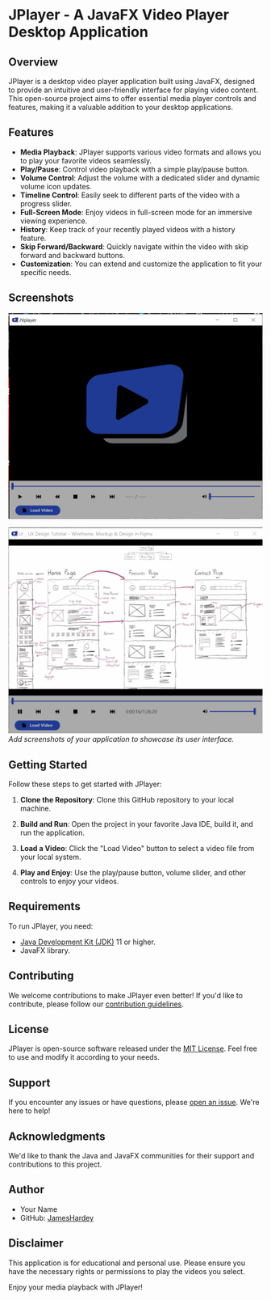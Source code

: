 # JPlayer - A JavaFX Video Player Desktop Application

## Overview
JPlayer is a desktop video player application built using JavaFX, designed to provide an intuitive and user-friendly interface for playing video content. This open-source project aims to offer essential media player controls and features, making it a valuable addition to your desktop applications.

## Features
- **Media Playback**: JPlayer supports various video formats and allows you to play your favorite videos seamlessly.
- **Play/Pause**: Control video playback with a simple play/pause button.
- **Volume Control**: Adjust the volume with a dedicated slider and dynamic volume icon updates.
- **Timeline Control**: Easily seek to different parts of the video with a progress slider.
- **Full-Screen Mode**: Enjoy videos in full-screen mode for an immersive viewing experience.
- **History**: Keep track of your recently played videos with a history feature.
- **Skip Forward/Backward**: Quickly navigate within the video with skip forward and backward buttons.
- **Customization**: You can extend and customize the application to fit your specific needs.

## Screenshots
![Screenshot 1](screenshots/Jplayer.png)




![Screenshot 1](screenshots/Jplayer2.png)
*Add screenshots of your application to showcase its user interface.*

## Getting Started
Follow these steps to get started with JPlayer:

1. **Clone the Repository**: Clone this GitHub repository to your local machine.

2. **Build and Run**: Open the project in your favorite Java IDE, build it, and run the application.

3. **Load a Video**: Click the "Load Video" button to select a video file from your local system.

4. **Play and Enjoy**: Use the play/pause button, volume slider, and other controls to enjoy your videos.

## Requirements
To run JPlayer, you need:

- [Java Development Kit (JDK)](https://www.oracle.com/java/technologies/javase-downloads.html) 11 or higher.
- JavaFX library.

## Contributing
We welcome contributions to make JPlayer even better! If you'd like to contribute, please follow our [contribution guidelines](CONTRIBUTING.md).

## License
JPlayer is open-source software released under the [MIT License](LICENSE). Feel free to use and modify it according to your needs.

## Support
If you encounter any issues or have questions, please [open an issue](https://github.com/JamesHardey/JPlayer/issues). We're here to help!

## Acknowledgments
We'd like to thank the Java and JavaFX communities for their support and contributions to this project.

## Author
- Your Name
- GitHub: [JamesHardey](https://github.com/JamesHardey)

## Disclaimer
This application is for educational and personal use. Please ensure you have the necessary rights or permissions to play the videos you select.

Enjoy your media playback with JPlayer!

